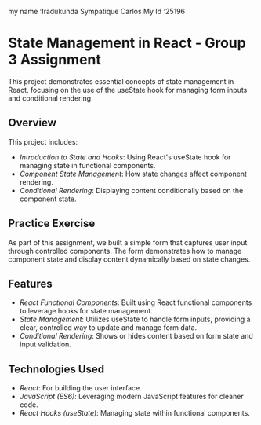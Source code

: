 my name :Iradukunda Sympatique Carlos
My Id :25196
# State Management in React - Group 3 Assignment

This project demonstrates essential concepts of state management in React, focusing on the use of the useState hook for managing form inputs and conditional rendering. 

## Overview

This project includes:

- *Introduction to State and Hooks*: Using React's useState hook for managing state in functional components.
- *Component State Management*: How state changes affect component rendering.
- *Conditional Rendering*: Displaying content conditionally based on the component state.

## Practice Exercise

As part of this assignment, we built a simple form that captures user input through controlled components. The form demonstrates how to manage component state and display content dynamically based on state changes.

## Features

- *React Functional Components*: Built using React functional components to leverage hooks for state management.
- *State Management*: Utilizes useState to handle form inputs, providing a clear, controlled way to update and manage form data.
- *Conditional Rendering*: Shows or hides content based on form state and input validation.

## Technologies Used

- *React*: For building the user interface.
- *JavaScript (ES6)*: Leveraging modern JavaScript features for cleaner code.
- *React Hooks (useState)*: Managing state within functional components.
